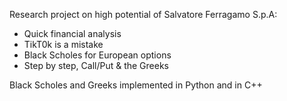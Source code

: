 Research project on high potential of Salvatore Ferragamo S.p.A:

* Quick financial analysis
* TikT0k is a mistake
* Black Scholes for European options 
* Step by step, Call/Put & the Greeks

Black Scholes and Greeks implemented in Python and in C++
